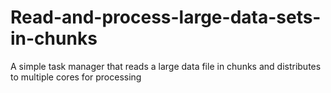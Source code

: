 # Read-and-process-large-data-sets-in-chunks
A simple task manager that reads a large data file in chunks and distributes to multiple cores for processing

